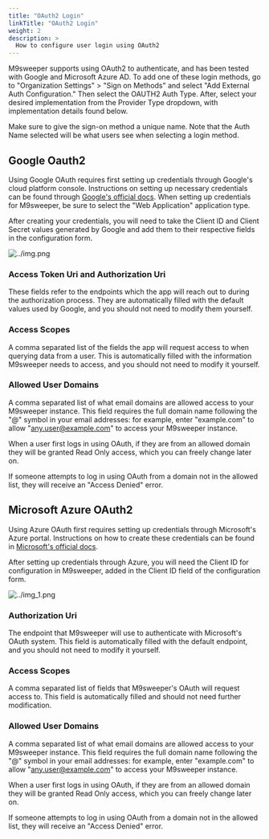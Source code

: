 ```yaml
---
title: "OAuth2 Login"
linkTitle: "OAuth2 Login"
weight: 2
description: >
  How to configure user login using OAuth2
---
```


M9sweeper supports using OAuth2 to authenticate, and has been tested with Google and Microsoft Azure AD. To add one of these
login methods, go to "Organization Settings" > "Sign on Methods" and select "Add External Auth Configuration." Then
select the OAUTH2 Auth Type. After, select your desired implementation from the Provider Type dropdown, with
implementation details found below.

Make sure to give the sign-on method a unique name. Note that the Auth Name selected will be what users see when
selecting a login method.

## Google Oauth2

Using Google OAuth requires first setting up credentials through Google's cloud platform console. Instructions on
setting up necessary credentials can be found through [Google's official docs](https://support.google.com/cloud/answer/6158849?hl=en).
When setting up credentials for M9sweeper, be sure to select the "Web Application" application type.

After creating your credentials, you will need to take the Client ID and Client Secret values generated by Google and
add them to their respective fields in the configuration form.

![../img.png](../img.png)

### Access Token Uri and Authorization Uri

These fields refer to the endpoints which the app will reach out to during the authorization process. They are
automatically filled with the default values used by Google, and you should not need to modify them yourself.

### Access Scopes

A comma separated list of the fields the app will request access to when querying data from a user. This is automatically
filled with the information M9sweeper needs to access, and you should not need to modify it yourself.

### Allowed User Domains

A comma separated list of what email domains are allowed access to your M9sweeper instance. This field requires the full
domain name following the "@" symbol in your email addresses: for example, enter "example.com" to allow
"any.user@example.com" to access your M9sweeper instance.

When a user first logs in using OAuth, if they are from an allowed domain they will be granted Read Only access, which
you can freely change later on.

If someone attempts to log in using OAuth from a domain not in the allowed list, they will receive an "Access Denied"
error.

## Microsoft Azure OAuth2

Using Azure OAuth first requires setting up credentials through Microsoft's Azure portal. Instructions on how to create
these credentials can be found in [Microsoft's official docs](https://learn.microsoft.com/en-us/azure/active-directory/develop/quickstart-register-app).

After setting up credentials through Azure, you will need the Client ID for configuration in M9sweeper, added in the
Client ID field of the configuration form.

![../img_1.png](../img_1.png)

### Authorization Uri

The endpoint that M9sweeper will use to authenticate with Microsoft's OAuth system. This field is automatically filled
with the default endpoint, and you should not need to modify it yourself.

### Access Scopes

A comma separated list of fields that M9sweeper's OAuth will request access to. This field is automatically filled and
should not need further modification.

### Allowed User Domains

A comma separated list of what email domains are allowed access to your M9sweeper instance. This field requires the full
domain name following the "@" symbol in your email addresses: for example, enter "example.com" to allow
"any.user@example.com" to access your M9sweeper instance.

When a user first logs in using OAuth, if they are from an allowed domain they will be granted Read Only access, which
you can freely change later on.

If someone attempts to log in using OAuth from a domain not in the allowed list, they will receive an "Access Denied"
error.
